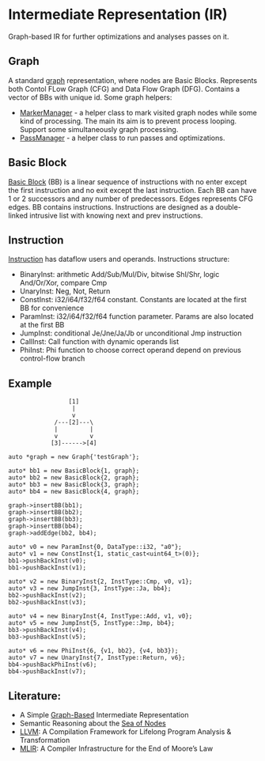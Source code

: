 # Intermediate Representation (IR)

Graph-based IR for further optimizations and analyses passes on it. 

## Graph 
A standard [graph](https://github.com/ober-man/VM-compiler/blob/main/ir/graph.h) representation, where nodes are Basic Blocks. Represents both Contol FLow Graph (CFG) and Data Flow Graph (DFG). Contains a vector of BBs with unique id.
Some graph helpers:
- [MarkerManager](https://github.com/ober-man/VM-compiler/blob/main/ir/marker.h) - a helper class to mark visited graph nodes while some kind of processing. The main its aim is to prevent process looping. Support some simultaneously graph processing. 
- [PassManager](https://github.com/ober-man/VM-compiler/blob/main/pass/passmanager.h) - a helper class to run passes and optimizations.

## Basic Block
[Basic Block](https://github.com/ober-man/VM-compiler/blob/main/ir/basicblock.h) (BB) is a linear sequence of instructions with no enter except the first instruction and no exit except the last instruction.
Each BB can have 1 or 2 successors and any number of predecessors. Edges represents CFG edges.
BB contains instructions. Instructions are designed as a double-linked intrusive list with knowing next and prev instructions.

## Instruction
[Instruction](https://github.com/ober-man/VM-compiler/blob/main/ir/inst.h) has dataflow users and operands.
Instructions structure:
- BinaryInst: arithmetic Add/Sub/Mul/Div, bitwise Shl/Shr, logic And/Or/Xor, compare Cmp
- UnaryInst: Neg, Not, Return
- ConstInst: i32/i64/f32/f64 constant. Constants are located at the first BB for convenience
- ParamInst: i32/i64/f32/f64 function parameter. Params are also located at the first BB
- JumpInst: conditional Je/Jne/Ja/Jb or unconditional Jmp instruction
- CallInst: Call function with dynamic operands list
- PhiInst: Phi function to choose correct operand depend on previous control-flow branch

## Example
```
                 [1]
                  |
                  v
             /---[2]---\
             |         |
             v         v
            [3]------>[4]
 ```
 ```
auto *graph = new Graph{'testGraph'};

auto* bb1 = new BasicBlock{1, graph};
auto* bb2 = new BasicBlock{2, graph};
auto* bb3 = new BasicBlock{3, graph};
auto* bb4 = new BasicBlock{4, graph};

graph->insertBB(bb1);
graph->insertBB(bb2);
graph->insertBB(bb3);
graph->insertBB(bb4);
graph->addEdge(bb2, bb4);

auto* v0 = new ParamInst{0, DataType::i32, "a0"};
auto* v1 = new ConstInst{1, static_cast<uint64_t>(0)};
bb1->pushBackInst(v0);
bb1->pushBackInst(v1);

auto* v2 = new BinaryInst{2, InstType::Cmp, v0, v1};
auto* v3 = new JumpInst{3, InstType::Ja, bb4};
bb2->pushBackInst(v2);
bb2->pushBackInst(v3);

auto* v4 = new BinaryInst{4, InstType::Add, v1, v0};
auto* v5 = new JumpInst{5, InstType::Jmp, bb4};
bb3->pushBackInst(v4);
bb3->pushBackInst(v5);

auto* v6 = new PhiInst{6, {v1, bb2}, {v4, bb3});
auto* v7 = new UnaryInst{7, InstType::Return, v6};
bb4->pushBackPhiInst(v6);
bb4->pushBackInst(v7);
```

## Literature:
- A Simple [Graph-Based](https://www.oracle.com/technetwork/java/javase/tech/c2-ir95-150110.pdf) Intermediate Representation 
- Semantic Reasoning about the [Sea of Nodes](https://dl.acm.org/doi/10.1145/3178372.3179503)
- [LLVM](https://llvm.org/pubs/2004-01-30-CGO-LLVM.pdf): A Compilation Framework for Lifelong Program Analysis & Transformation
- [MLIR](https://arxiv.org/pdf/2002.11054): A Compiler Infrastructure for the End of Moore’s Law